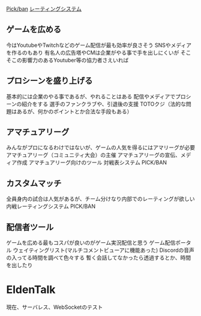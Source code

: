 [Pick/ban](product/pickban.md)
[レーティングシステム](product/rating.md)

## ゲームを広める
今はYoutubeやTwitchなどのゲーム配信が最も効率が良さそう
SNSやメディアを作るのもあり
有名人の広告塔やCMは企業がやる事で手を出しにくいが
そこそこの影響力のあるYoutuber等の協力者さえいれば

## プロシーンを盛り上げる
基本的には企業のやる事であるが、やれることはある
配信やメディアでプロシーンの紹介をする
選手のファンクラブや、引退後の支援
TOTOクジ（法的な問題はあるが、何かのポイントとか合法な手段もある）

## アマチュアリーグ
みんながプロになるわけではないが、ゲームの人気を得るにはアマリーグが必要
アマチュアリーグ（コミュニティ大会）の主催
アマチュアリーグの宣伝、メディア作成
アマチュアリーグ向けのツール
  対戦表システム
  PICK/BAN

## カスタムマッチ
全員身内の試合は人気があるが、チーム分けなり内部でのレーティングが欲しい
  内戦レーティングシステム
  PICK/BAN

## 配信者ツール
ゲームを広める最もコスパが良いのがゲーム実況配信と思う
  ゲーム配信ポータル
  ウェイティングリスト(マルチコメントビューアに機能あった) 
  Discordの音声の入ってる時間を調べて色々する
    暫く会話してなかったら透過するとか、時間を出したり




# EldenTalk
現在、サーバレス、WebSocketのテスト



